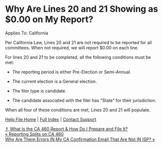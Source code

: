  Why Are Lines 20 and 21 Showing as $0.00 on My Report?
==========

Applies To: California

Per California Law, Lines 20 and 21 are not required to be reported for all committees. When not required, we will report $0.00 on each line.

For lines 20 and 21 to be completed, all the following conditions must be met:

* The reporting period is either Pre-Election or Semi-Annual.
* The current election is a General election.  

* The filer type is candidate.
* The candidate associated with the filer has “State” for their jurisdiction.  

When all four of these conditions are met, Lines 20 and 21 will populate.

[Help File Home](/help/) | [Full Index](/Help-File-Directory/) | [Contact Support](mailto:support@ISPolitical.com)

[⇑ What Is the CA 460 Report & How Do I Prepare and File It?](/What-Is-the-CA-46-Report-How-Do-I-Prepare-and-File-It)  
[« Reporting Splits on CA 460](/Reporting-Splits-on-CA-46)  
[Why Are There Errors IN My CA Confirmation Email That Are Not IN ISP? »](/Why-Are-There-Errors-IN-My-CA-Confirmation-Email-That-Are-Not-IN-ISP)